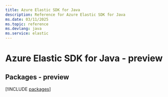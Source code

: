 ```yaml
---
title: Azure Elastic SDK for Java
description: Reference for Azure Elastic SDK for Java
ms.date: 03/11/2025
ms.topic: reference
ms.devlang: java
ms.service: elastic
---
```

# Azure Elastic SDK for Java - preview
## Packages - preview
[!INCLUDE [packages](elastic-index.md)]
